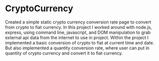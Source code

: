 # CryptoCurrency
Created a simple static crypto currency conversion rate page to convert from crypto to fiat currency. In this project I worked around with node.js, 
express, using command line, javascript, and DOM manipulation to grab external api data from the internet to use in project. 
Within the project I implemented a basic conversion of crypto to fiat at current time and date. But also implemented a quantity conversion rate, 
where user can put in quantity of crypto currency and convert it to fiat currency. 

